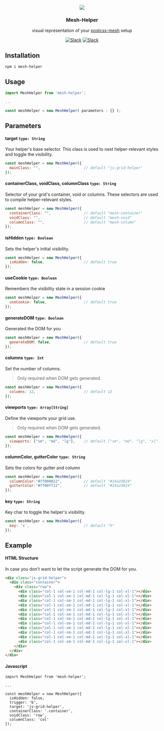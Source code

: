 <p align="center">
    <a href="https://www.postcss-mesh.org" target="_blank"><img src="https://raw.githubusercontent.com/SlimMarten/postcss-mesh/development/assets/img/logo.png" align="center"></a>
    <h3 align="center">
        Mesh-Helper
    </h3>
    <p align="center">
      visual representation of your <a href="https://www.postcss-mesh.org" target="_blank">postcss-mesh</a> setup
    </p>
    <p align="center">
      <a href="https://www.npmjs.com/package/mesh-helper" rel="nofollow"><img src="https://img.shields.io/npm/v/mesh-helper.svg" alt="Slack" data-canonical-src="https://img.shields.io/npm/v/mesh-helper.svg" style="max-width:100%;"></a>
      <a href="https://www.npmjs.com/package/mesh-helper" rel="nofollow"><img src="https://img.shields.io/npm/dt/mesh-helper.svg" alt="Slack" data-canonical-src="https://img.shields.io/npm/dt/mesh-helper.svg" style="max-width:100%;"></a>
    </p>
</p>

## Installation

```
npm i mesh-helper
```

## Usage


```js
import MeshHelper from 'mesh-helper';

...

const meshHelper = new MeshHelper( parameters : {} );
```

## Parameters

#### target `type: String`

Your helper's base selector. This class is used to nest helper-relevant styles and toggle the visibility.

```js
const meshHelper = new MeshHelper({
  mainClass: "",                    // default "js-grid-helper"
});
```

#### containerClass, voidClass, columnClass `type: String`

Selector of your grid's container, void or columns. These selectors are used to compile helper-relevant styles.

```js
const meshHelper = new MeshHelper({
  containerClass: "",               // default "mesh-container"
  voidClass: "",                    // default "mesh-void"
  columnClass: "",                  // default "mesh-column"
});
```

#### isHidden `type: Boolean`

Sets the helper's initial visibility.

```js
const meshHelper = new MeshHelper({
  isHidden: false,                  // default true
});
```

#### useCookie `type: Boolean`

Remembers the visibility state in a session cookie

```js
const meshHelper = new MeshHelper({
  useCookie: false,                 // default true
});
```

#### generateDOM `type: Boolean`

Generated the DOM for you

```js
const meshHelper = new MeshHelper({
  generateDOM: false,               // default true
});
```

#### columns `type: Int`

Set the number of columns.<br>
>Only required when DOM gets generated.

```js
const meshHelper = new MeshHelper({
  columns: 12,                      // default 12
});
```

#### viewports `type: Array[String]`

Define the viewports your grid use.<br>
>Only required when DOM gets generated.

```js
const meshHelper = new MeshHelper({
  viewports: ["sm", "md", "lg"],    // default ["sm", "md", "lg", "xl"]
});
```

#### columnColor, gutterColor `type: String`

Sets the colors for gutter and column

```js
const meshHelper = new MeshHelper({
  columnColor:"#ff000022",          // default "#24a2d824"
  gutterColor:"#ff00ff22",          // default "#24a2d824"
});
```

#### key `type: String`

Key char to toggle the helper's visibility.

```js
const meshHelper = new MeshHelper({
  key: 'x',                         // default "h"
});
```

## Example

#### HTML Structure
In case you don't want to let the script generate the DOM for you.

```HTML
<div class="js-grid-helper">
  <div class="container">
    <div class="row">
      <div class="col-1 col-sm-1 col-md-1 col-lg-1 col-xl-1"></div>
      <div class="col-1 col-sm-1 col-md-1 col-lg-1 col-xl-1"></div>
      <div class="col-1 col-sm-1 col-md-1 col-lg-1 col-xl-1"></div>
      <div class="col-1 col-sm-1 col-md-1 col-lg-1 col-xl-1"></div>
      <div class="col-1 col-sm-1 col-md-1 col-lg-1 col-xl-1"></div>
      <div class="col-1 col-sm-1 col-md-1 col-lg-1 col-xl-1"></div>
      <div class="col-1 col-sm-1 col-md-1 col-lg-1 col-xl-1"></div>
      <div class="col-1 col-sm-1 col-md-1 col-lg-1 col-xl-1"></div>
      <div class="col-1 col-sm-1 col-md-1 col-lg-1 col-xl-1"></div>
      <div class="col-1 col-sm-1 col-md-1 col-lg-1 col-xl-1"></div>
      <div class="col-1 col-sm-1 col-md-1 col-lg-1 col-xl-1"></div>
      <div class="col-1 col-sm-1 col-md-1 col-lg-1 col-xl-1"></div>
    </div>
  </div>
</div>
```

#### Javascript
```JS
import MeshHelper from 'mesh-helper';

...

const meshHelper = new MeshHelper({
  isHidden: false,
  trigger: 'b',
  target: 'js-grid-helper',
  containerClass: '.container',
  voidClass: 'row',
  columnClass: 'col'
});
```
